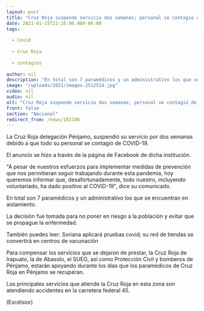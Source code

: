 ```yaml
---
layout: post
title: "Cruz Roja suspende servicio dos semanas; personal se contagió de COVID"
date: 2021-01-15T22:16:00.000-06:00
tags:
  
  - Covid
  
  - Cruz Roja
  
  - contagios
  
author: nil
description: "En total son 7 paramédicos y un administrativo los que se encuentran en aislamiento; la decisión fue tomada para no poner en riesgo a la población y evitar que se propague la enfermedad"
image: "/uploads/2021/images-2512514.jpg"
video: nil
audio: nil
alt: "Cruz Roja suspende servicio dos semanas; personal se contagió de COVID"
front: false
section: "Nacional"
redirect_from: /news/182186
---
```


La Cruz Roja delegación Pénjamo, suspendió su servicio por dos semanas debido a que todo su personal se contagió de COVID-19.

El anuncio se hizo a través de la página de Facebook de dicha institución.

"A pesar de nuestros esfuerzos para implementar medidas de prevención que nos permitieran seguir trabajando durante esta pandemia, hoy queremos informar que, desafortunadamente, todo nuestro, incluyendo voluntariado, ha dado positivo al COVID-19", dice su comunicado.

En total son 7 paramédicos y un administrativo los que se encuentran en aislamiento.

La decisión fue tomada para no poner en riesgo a la población y evitar que se propague la enfermedad.

También puedes leer: Soriana aplicará pruebas covid; su red de tiendas se convertirá en centros de vacunación

Para compensar los servicios que se dejaron de prestar, la Cruz Roja de Irapuato, la de Abasolo, el SUEG, así como Protección Civil y bomberos de Pénjamo, estarán apoyando durante los días que los paramédicos de Cruz Roja en Pénjamo se recuperan.

Los principales servicios que atiende la Cruz Roja en esta zona son atendiendo accidentes en la carretera federal 45.

(Excélsior)